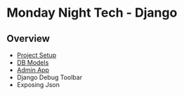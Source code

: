 Monday Night Tech - Django
==========================

Overview
--------

- [Project Setup](PROJECT_SETUP.md)
- [DB Models](DB_MODELS.md)
- [Admin App](ADMIN_APP.md)
- Django Debug Toolbar
- Exposing Json
